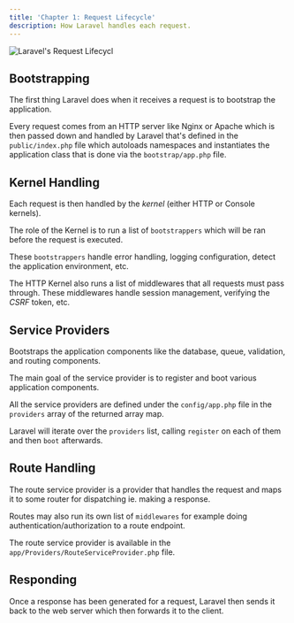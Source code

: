 ```yaml
---
title: 'Chapter 1: Request Lifecycle'
description: How Laravel handles each request.
---
```


![Laravel's Request Lifecycl](/images/figures/laravel/laravel-request-lifecycle.png)

## Bootstrapping

The first thing Laravel does when it receives a request is to 
bootstrap the application.

Every request comes from an HTTP server like Nginx or Apache 
which is then passed down and handled by Laravel that's defined 
in the `public/index.php` file which autoloads namespaces and 
instantiates the application class that is done via the 
`bootstrap/app.php` file.

## Kernel Handling

Each request is then handled by the _kernel_ (either HTTP or Console 
kernels).

The role of the Kernel is to run a list of `bootstrappers` which will 
be ran before the request is executed.

These `bootstrappers` handle error handling, logging configuration, 
detect the application environment, etc.

The HTTP Kernel also runs a list of middlewares that all requests 
must pass through. These middlewares handle session management, 
verifying the _CSRF_ token, etc.

## Service Providers

Bootstraps the application components like the database, queue, 
validation, and routing components.

The main goal of the service provider is to register and boot 
various application components.

All the service providers are defined under the `config/app.php` 
file in the `providers` array of the returned array map.

Laravel will iterate over the `providers` list, calling `register` 
on each of them and then `boot` afterwards.

## Route Handling

The route service provider is a provider that handles the request 
and maps it to some router for dispatching ie. making a response.

Routes may also run its own list of `middlewares` for example 
doing authentication/authorization to a route endpoint.

The route service provider is available in the `app/Providers/RouteServiceProvider.php` 
file.

## Responding

Once a response has been generated for a request, Laravel then sends 
it back to the web server which then forwards it to the client.
